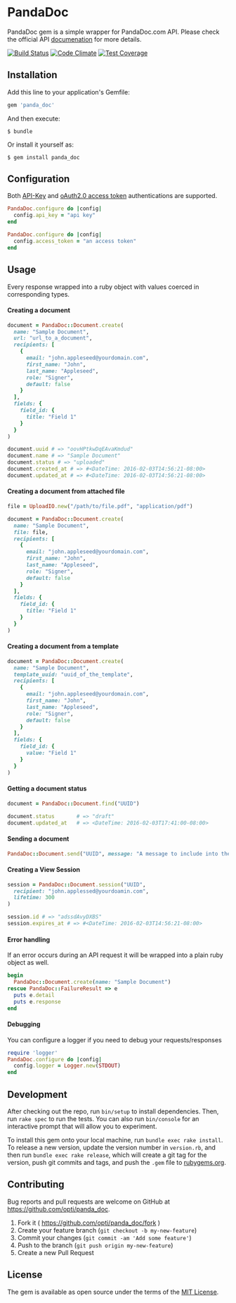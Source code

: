 # PandaDoc

PandaDoc gem is a simple wrapper for PandaDoc.com API. Please check the official
API [documenation](https://developers.pandadoc.com) for more details.

[![Build Status](https://travis-ci.org/opti/panda_doc.svg?branch=master)](http://travis-ci.org/opti/panda_doc)
[![Code Climate](https://codeclimate.com/github/opti/panda_doc/badges/gpa.svg)](https://codeclimate.com/github/opti/panda_doc)
[![Test Coverage](https://codeclimate.com/github/opti/panda_doc/badges/coverage.svg)](https://codeclimate.com/github/opti/panda_doc/coverage)

## Installation

Add this line to your application's Gemfile:

```ruby
gem 'panda_doc'
```

And then execute:

    $ bundle

Or install it yourself as:

    $ gem install panda_doc

## Configuration

Both [API-Key](https://developers.pandadoc.com/reference#api-key-authentication-process) and [oAuth2.0 access token](https://developers.pandadoc.com/reference#authentication-process) authentications are supported.

```ruby
PandaDoc.configure do |config|
  config.api_key = "api key"
end
```

```ruby
PandaDoc.configure do |config|
  config.access_token = "an access token"
end
```

## Usage

Every response wrapped into a ruby object with values coerced in corresponding types.

#### Creating a document

```ruby
document = PandaDoc::Document.create(
  name: "Sample Document",
  url: "url_to_a_document",
  recipients: [
    {
      email: "john.appleseed@yourdomain.com",
      first_name: "John",
      last_name: "Appleseed",
      role: "Signer",
      default: false
    }
  ],
  fields: {
    field_id: {
      title: "Field 1"
    }
  }
)

document.uuid # => "oovHPtkwDqEAvaKmdud"
document.name # => "Sample Document"
document.status # => "uploaded"
document.created_at # => #<DateTime: 2016-02-03T14:56:21-08:00>
document.updated_at # => #<DateTime: 2016-02-03T14:56:21-08:00>
```

#### Creating a document from attached file

```ruby
file = UploadIO.new("/path/to/file.pdf", "application/pdf")

document = PandaDoc::Document.create(
  name: "Sample Document",
  file: file,
  recipients: [
    {
      email: "john.appleseed@yourdomain.com",
      first_name: "John",
      last_name: "Appleseed",
      role: "Signer",
      default: false
    }
  ],
  fields: {
    field_id: {
      title: "Field 1"
    }
  }
)
```

#### Creating a document from a template

```ruby
document = PandaDoc::Document.create(
  name: "Sample Document",
  template_uuid: "uuid_of_the_template",
  recipients: [
    {
      email: "john.appleseed@yourdomain.com",
      first_name: "John",
      last_name: "Appleseed",
      role: "Signer",
      default: false
    }
  ],
  fields: {
    field_id: {
      value: "Field 1"
    }
  }
)
```

#### Getting a document status

```ruby
document = PandaDoc::Document.find("UUID")

document.status       # => "draft"
document.updated_at   # => <DateTime: 2016-02-03T17:41:00-08:00>
```

#### Sending a document

```ruby
PandaDoc::Document.send("UUID", message: "A message to include into the email")
```

#### Creating a View Session

```ruby
session = PandaDoc::Document.session("UUID",
  recipient: "john.applessed@yourdoamin.com",
  lifetime: 300
)

session.id # => "adssdAvyDXBS"
session.expires_at # => #<DateTime: 2016-02-03T14:56:21-08:00>
```

#### Error handling

If an error occurs during an API request it will be wrapped into a plain ruby
object as well.

```ruby
begin
  PandaDoc::Document.create(name: "Sample Document")
rescue PandaDoc::FailureResult => e
  puts e.detail
  puts e.response
end
```

#### Debugging

You can configure a logger if you need to debug your requests/responses

```ruby
require 'logger'
PandaDoc.configure do |config|
  config.logger = Logger.new(STDOUT)
end
```

## Development

After checking out the repo, run `bin/setup` to install dependencies. Then, run `rake spec` to run the tests. You can also run `bin/console` for an interactive prompt that will allow you to experiment.

To install this gem onto your local machine, run `bundle exec rake install`. To release a new version, update the version number in `version.rb`, and then run `bundle exec rake release`, which will create a git tag for the version, push git commits and tags, and push the `.gem` file to [rubygems.org](https://rubygems.org).

## Contributing

Bug reports and pull requests are welcome on GitHub at https://github.com/opti/panda_doc.

1. Fork it ( https://github.com/opti/panda_doc/fork )
2. Create your feature branch (`git checkout -b my-new-feature`)
3. Commit your changes (`git commit -am 'Add some feature'`)
4. Push to the branch (`git push origin my-new-feature`)
5. Create a new Pull Request

## License

The gem is available as open source under the terms of the [MIT License](http://opensource.org/licenses/MIT).

